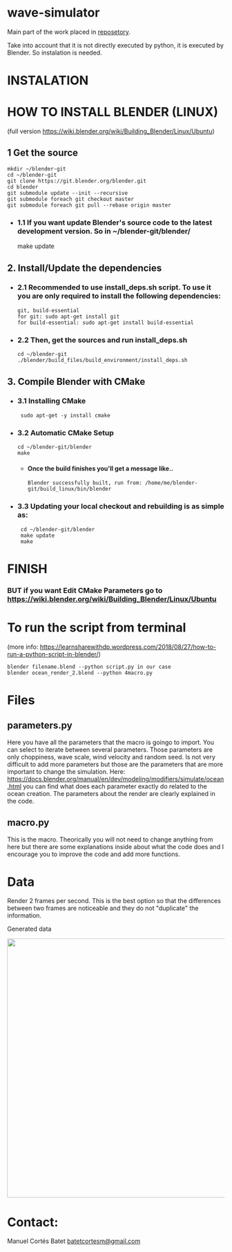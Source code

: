 # wave-simulator

Main part of the work placed in [reposetory](https://github.com/manubatet/Ship-simulator).

Take into account that it is not directly executed by python, it is executed by Blender. So instalation is needed.


# INSTALATION

# HOW TO INSTALL BLENDER (LINUX)
(full version https://wiki.blender.org/wiki/Building_Blender/Linux/Ubuntu)

## 1 Get the source

    mkdir ~/blender-git
    cd ~/blender-git
    git clone https://git.blender.org/blender.git
    cd blender
    git submodule update --init --recursive
    git submodule foreach git checkout master
    git submodule foreach git pull --rebase origin master

- ### 1.1 If you want update Blender's source code to the latest development version. So in ~/blender-git/blender/

    make update
## 2. Install/Update the dependencies
  - ### 2.1 Recommended to use install_deps.sh script. To use it you are only required to install the following dependencies:

        git, build-essential
        for git: sudo apt-get install git
        for build-essential: sudo apt-get install build-essential

  - ### 2.2 Then, get the sources and run install_deps.sh

        cd ~/blender-git
        ./blender/build_files/build_environment/install_deps.sh

## 3. Compile Blender with CMake
  - ### 3.1 Installing CMake

         sudo apt-get -y install cmake

  - ### 3.2 Automatic CMake Setup

        cd ~/blender-git/blender
        make

    - #### Once the build finishes you'll get a message like..

          Blender successfully built, run from: /home/me/blender-git/build_linux/bin/blender

  - ### 3.3 Updating your local checkout and rebuilding is as simple as:

         cd ~/blender-git/blender
         make update
         make    

 # FINISH

 ### BUT if you want Edit CMake Parameters go to https://wiki.blender.org/wiki/Building_Blender/Linux/Ubuntu


# To run the script from terminal
(more info: https://learnsharewithdp.wordpress.com/2018/08/27/how-to-run-a-python-script-in-blender/)

    blender filename.blend --python script.py in our case
    blender ocean_render_2.blend --python 4macro.py

# Files
## parameters.py
Here you have all the parameters that the macro is goingo to import. You can select to iterate between several parameters. Those parameters are only choppiness, wave scale, wind velocity and random seed. Is not very difficult to add more parameters but those are the parameters that are more important to change the simulation. Here: https://docs.blender.org/manual/en/dev/modeling/modifiers/simulate/ocean.html you can find what does each parameter exactly do related to the ocean creation. The parameters about the render are clearly explained in the code.

## macro.py
This is the macro. Theorically you will not need to change anything from here but there are some explanations inside about what the code does and I encourage you to improve the code and add more functions.

# Data

Render 2 frames per second. This is the best option so that the differences between two frames are noticeable and they do not "duplicate" the information.

Generated data

<p align="center">
  <img width="600" src="render/data/gen_img.jpg">
</p>
<p align="justify">

# Contact:

Manuel Cortés Batet batetcortesm@gmail.com
